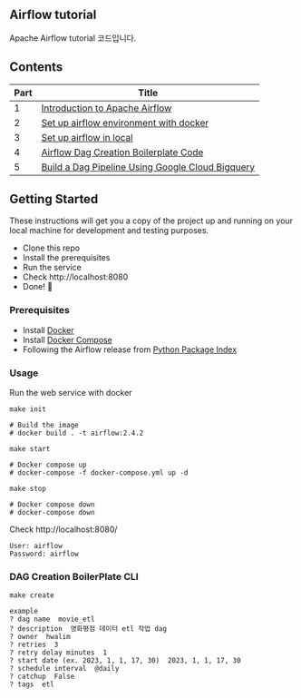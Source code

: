 Airflow tutorial
---

Apache Airflow tutorial 코드입니다. 

## Contents

| Part | Title                                                                                                                                                               |
|------|---------------------------------------------------------------------------------------------------------------------------------------------------------------------|
| 1    | [Introduction to Apache Airflow](https://amazelimi.tistory.com/entry/Airflow-1)                                                                                     |
| 2    | [Set up airflow environment with docker]()                                                                                                                          |
| 3    | [Set up airflow in local](https://amazelimi.tistory.com/entry/Airflow-local-%EC%84%A4%EC%B9%98)                                                                     |
| 4    | [Airflow Dag Creation Boilerplate Code](https://amazelimi.tistory.com/entry/Airflow-DAG-Boilerplate-CLI-%EB%8F%84%EA%B5%AC-%EC%83%9D%EC%84%B1-LIM)                  |
| 5    | [Build a Dag Pipeline Using Google Cloud Bigquery]() |


## Getting Started

These instructions will get you a copy of the project up and running on your local machine for development and testing purposes.

- Clone this repo
- Install the prerequisites
- Run the service
- Check http://localhost:8080
- Done! :tada:

### Prerequisites

- Install [Docker](https://www.docker.com/)
- Install [Docker Compose](https://docs.docker.com/compose/install/)
- Following the Airflow release from [Python Package Index](https://pypi.python.org/pypi/apache-airflow)

### Usage

Run the web service with docker

```
make init

# Build the image
# docker build . -t airflow:2.4.2
```

```
make start

# Docker compose up
# docker-compose -f docker-compose.yml up -d
```

```
make stop

# Docker compose down
# docker-compose down
```

Check http://localhost:8080/

```
User: airflow
Password: airflow
```

### DAG Creation BoilerPlate CLI
```
make create

example
? dag name  movie_etl
? description  영화평점 데이터 etl 작업 dag
? owner  hwalim
? retries  3
? retry delay minutes  1
? start date (ex. 2023, 1, 1, 17, 30)  2023, 1, 1, 17, 30
? schedule interval  @daily
? catchup  False
? tags  etl
```